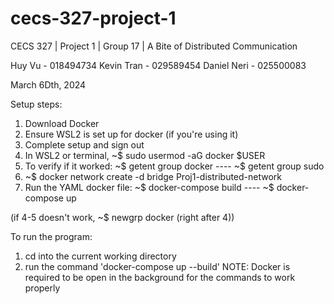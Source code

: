 # cecs-327-project-1
CECS 327 | Project 1 | Group 17 | A Bite of Distributed Communication

Huy Vu - 018494734
Kevin Tran - 029589454
Daniel Neri - 025500083

March 6Dth, 2024

Setup steps:
1. Download Docker
2. Ensure WSL2 is set up for docker (if you're using it)
3. Complete setup and sign out
4. In WSL2 or terminal, ~$ sudo usermod -aG docker $USER
5. To verify if it worked: ~$ getent group docker ---- ~$ getent group sudo
6. ~$ docker network create -d bridge Proj1-distributed-network
7. Run the YAML docker file: ~$ docker-compose build ---- ~$ docker-compose up

(if 4-5 doesn't work, ~$ newgrp docker (right after 4))


To run the program:
1. cd into the current working directory
2. run the command 'docker-compose up --build'
NOTE: Docker is required to be open in the background for the commands to work properly
